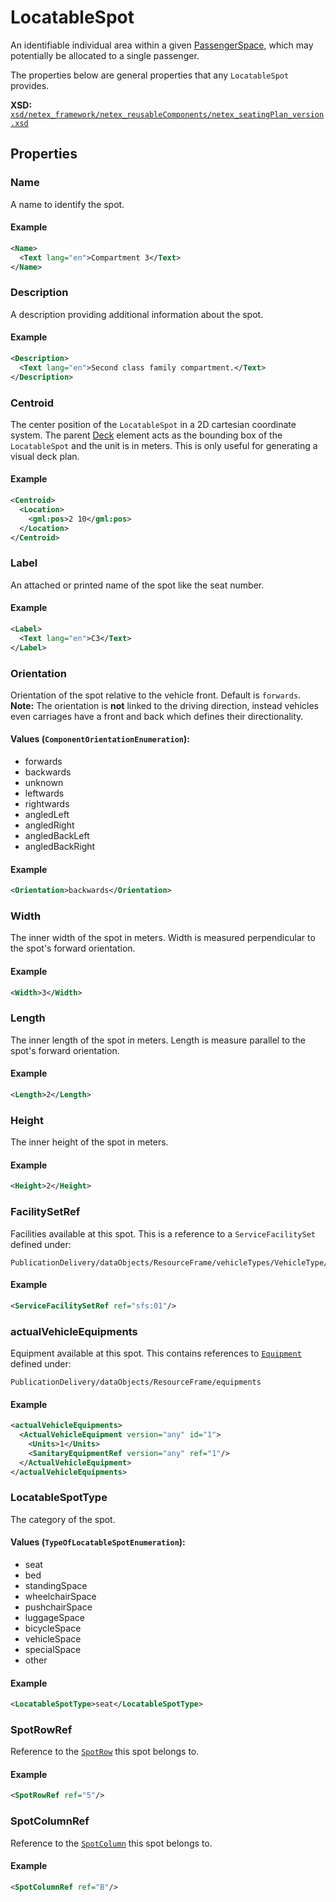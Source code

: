 # LocatableSpot

An identifiable individual area within a given [PassengerSpace](../DECK_spot/PASSENENGER_SPACE.md), which may potentially be allocated to a single passenger.

The properties below are general properties that any `LocatableSpot` provides.

**XSD:** [`xsd/netex_framework/netex_reusableComponents/netex_seatingPlan_version.xsd`](https://github.com/NeTEx-CEN/NeTEx/blob/next/xsd/netex_framework/netex_reusableComponents/netex_seatingPlan_version.xsd#L281)

## Properties

### Name

A name to identify the spot.

#### Example
```xml
<Name>
  <Text lang="en">Compartment 3</Text>
</Name>
```

### Description

A description providing additional information about the spot.

#### Example
```xml
<Description>
  <Text lang="en">Second class family compartment.</Text>
</Description>
```

### Centroid

The center position of the `LocatableSpot` in a 2D cartesian coordinate system. The parent [Deck](../DECK.md) element acts as the bounding box of the `LocatableSpot` and the unit is in meters.
This is only useful for generating a visual deck plan.

#### Example
```xml
<Centroid>
  <Location>
    <gml:pos>2 10</gml:pos>
  </Location>
</Centroid>
```

### Label

An attached or printed name of the spot like the seat number.

#### Example
```xml
<Label>
  <Text lang="en">C3</Text>
</Label>
```

### Orientation

Orientation of the spot relative to the vehicle front. Default is `forwards`.
**Note:** The orientation is **not** linked to the driving direction, instead vehicles even carriages have a front and back which defines their directionality.

#### Values (`ComponentOrientationEnumeration`):
- forwards
- backwards
- unknown
- leftwards
- rightwards
- angledLeft
- angledRight
- angledBackLeft
- angledBackRight

#### Example
```xml
<Orientation>backwards</Orientation>
```

### Width

The inner width of the spot in meters.
Width is measured perpendicular to the spot's forward orientation.

#### Example
```xml
<Width>3</Width>
```

### Length

The inner length of the spot in meters.
Length is measure parallel to the spot's forward orientation.

#### Example
```xml
<Length>2</Length>
```

### Height

The inner height of the spot in meters.

#### Example
```xml
<Height>2</Height>
```

### FacilitySetRef

Facilities available at this spot. This is a reference to a `ServiceFacilitySet` defined under:

```
PublicationDelivery/dataObjects/ResourceFrame/vehicleTypes/VehicleType/facilities
```

#### Example

```xml
<ServiceFacilitySetRef ref="sfs:01"/>
```

### actualVehicleEquipments

Equipment available at this spot. This contains references to [`Equipment`](../EQUIPMENT/EQUIPMENT.md) defined under:

```
PublicationDelivery/dataObjects/ResourceFrame/equipments
```

#### Example

```xml
<actualVehicleEquipments>
  <ActualVehicleEquipment version="any" id="1">
    <Units>1</Units>
    <SanitaryEquipmentRef version="any" ref="1"/>
  </ActualVehicleEquipment>
</actualVehicleEquipments>
```

### LocatableSpotType

The category of the spot.

#### Values (`TypeOfLocatableSpotEnumeration`):
- seat
- bed
- standingSpace
- wheelchairSpace
- pushchairSpace
- luggageSpace
- bicycleSpace
- vehicleSpace
- specialSpace
- other

#### Example

```xml
<LocatableSpotType>seat</LocatableSpotType>
```

### SpotRowRef

Reference to the [`SpotRow`](../DECK.md#spotrows) this spot belongs to.

#### Example

```xml
<SpotRowRef ref="5"/>
```

### SpotColumnRef

Reference to the [`SpotColumn`](../DECK.md#spotcolumns) this spot belongs to.

#### Example

```xml
<SpotColumnRef ref="B"/>
```
